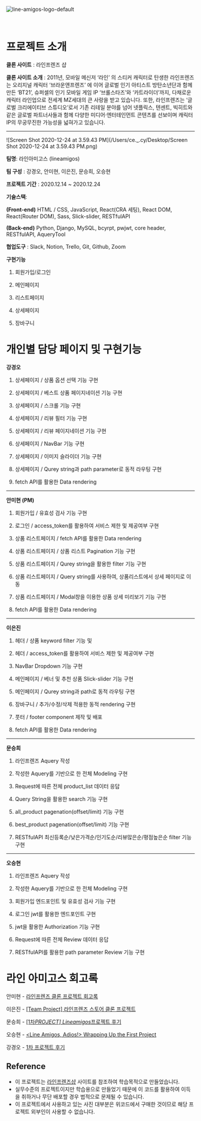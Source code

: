 ![line-amigos-logo-default](/Users/ce._.cy/Desktop/line-amigos-logo-default.png)

<br>

<h1>프로젝트 소개</h1>

**클론 사이트** : 라인프렌즈 샵

**클론 사이트 소개** : 2011년, 모바일 메신저 ‘라인’ 의 스티커 캐릭터로 탄생한 라인프렌즈는 오리지널 캐릭터 ‘브라운앤프렌즈’ 에 이어 글로벌 인기 아티스트 방탄소년단과 함께 만든 ‘BT21’, 슈퍼셀의 인기 모바일 게임 IP ‘브롤스타즈’와 ‘카트라이더’까지, 다채로운 캐릭터 라인업으로 전세계 MZ세대의 큰 사랑을 받고 있습니다. 또한, 라인프렌즈는 ‘글로벌 크리에이티브 스튜디오’로서 기존 리테일 분야를 넘어 넷플릭스, 텐센트, 빅히트와 같은 글로벌 파트너사들과 함께 다양한 미디어·엔터테인먼트 콘텐츠를 선보이며 캐릭터 IP의 무궁무진한 가능성을 넓혀가고 있습니다.

---

![Screen Shot 2020-12-24 at 3.59.43 PM](/Users/ce.\_.cy/Desktop/Screen Shot 2020-12-24 at 3.59.43 PM.png)

**팀명**: 라인아미고스 (lineamigos)

**팀 구성** : 강경오, 안미현, 이은진, 문승희, 오승현

**프로젝트 기간** : 2020.12.14 ~ 2020.12.24

**기술스택**:

**(Front-end)** HTML / CSS, JavaScript, React(CRA 세팅), React DOM, React(Router DOM), Sass, Slick-slider, RESTfulAPI

**(Back-end)** Python, Django, MySQL, bcyrpt, pwjwt, core header, RESTfulAPI, AqueryTool

**협업도구** : Slack, Notion, Trello, Git, Github, Zoom

**구현기능**

1. 회원가입/로그인

2. 메인페이지

3. 리스트페이지

4. 상세페이지

5. 장바구니

# 개인별 담당 페이지 및 구현기능

**강경오**

1. 상세페이지 / 상품 옵션 선택 기능 구현

2. 상세페이지 / 베스트 상품 페이지네이션 기능 구현

3. 상세페이지 / 스크롤 기능 구현

4. 상세페이지 / 리뷰 필터 기능 구현

5. 상세페이지 / 리뷰 페이지네이션 기능 구현

6. 상세페이지 / NavBar 기능 구현

7. 상세페이지 / 이미지 슬라이더 기능 구현

8. 상세페이지 / Qurey string과 path parameter로 동적 라우팅 구현

9. fetch API를 활용한 Data rendering

---

**안미현 (PM)**

1. 회원가입 / 유효성 검사 기능 구현

2. 로그인 / access_token를 활용하여 서비스 제한 및 제공여부 구현

3. 상품 리스트페이지 / fetch API를 활용한 Data rendering

4. 상품 리스트페이지 / 상품 리스트 Pagination 기능 구현

5. 상품 리스트페이지 / Qurey string을 활용한 filter 기능 구현

6. 상품 리스트페이지 / Query string를 사용하여, 상품리스트에서 상세 페이지로 이동

7. 상품 리스트페이지 / Modal창을 이용한 상품 상세 미리보기 기능 구현

8. fetch API를 활용한 Data rendering

---

**이은진**

1. 헤더 / 상품 keyword filter 기능 및

2. 헤더 / access_token를 활용하여 서비스 제한 및 제공여부 구현

3. NavBar Dropdown 기능 구현

4. 메인페이지 / 베너 및 추천 상품 Slick-slider 기능 구현

5. 메인페이지 / Qurey string과 path로 동적 라우팅 구현

6. 장바구니 / 추가/수정/삭제 적용한 동적 rendering 구현

7. 풋터 / footer component 제작 및 배포

8. fetch API를 활용한 Data rendering

---

**문승희**

1. 라인프렌즈 Aquery 작성

2. 작성한 Aquery를 기반으로 한 전체 Modeling 구현

3. Request에 따른 전체 product_list 데이터 응답

4. Query String을 활용한 search 기능 구현

5. all_product pagenation(offset/limit) 기능 구현

6. best_product pagenation(offset/limit) 기능 구현

7. RESTfulAPI 최신등록순/낮은가격순/인기도순/리뷰많은순/평점높은순 filter 기능 구현

---

**오승현**

1. 라인프렌즈 Aquery 작성

2. 작성한 Aquery를 기반으로 한 전체 Modeling 구현

3. 회원가입 엔드포인트 및 유효성 검사 기능 구현

4. 로그인 jwt를 활용한 엔드포인트 구현

5. jwt을 활용한 Authorization 기능 구현

6. Request에 따른 전체 Review 데이터 응답

7. RESTfulAPI를 활용한 path parameter Review 기능 구현

# 라인 아미고스 회고록

안미현 - [라인프렌즈 클론 프로젝트 회고록](https://velog.io/@dev_cecy/%EB%9D%BC%EC%9D%B8%ED%94%84%EB%A0%8C%EC%A6%88-%ED%81%B4%EB%A1%A0-%ED%94%84%EB%A1%9C%EC%A0%9D%ED%8A%B8-%ED%9A%8C%EA%B3%A0%EB%A1%9D)

이은진 - [[Team Project] 라인프렌즈 스토어 클론 프로젝트](https://velog.io/@eunjin/Team-Project-라인프렌즈-스토어-클론-프로젝트)

문승희 - [[1차*PROJECT] Lineamigos*프로젝트 후기](https://codermun-log.tistory.com/187)

오승현 - [<Line Amigos, Adios!> Wrapping Up the First Project](https://velog.io/@petersoh/Line-Amigos-Adios)

강경오 - [1차 프로젝트 후기](https://velog.io/@kangko05/1%EC%B0%A8-%ED%94%84%EB%A1%9C%EC%A0%9D%ED%8A%B8-%ED%9B%84%EA%B8%B0)

## Reference

- 이 프로젝트는 [라인프렌즈샵](https://brand.naver.com/linefriends) 사이트를 참조하여 학습목적으로 만들었습니다.
- 실무수준의 프로젝트이지만 학습용으로 만들었기 때문에 이 코드를 활용하여 이득을 취하거나 무단 배포할 경우 법적으로 문제될 수 있습니다.
- 이 프로젝트에서 사용하고 있는 사진 대부분은 위코드에서 구매한 것이므로 해당 프로젝트 외부인이 사용할 수 없습니다.
